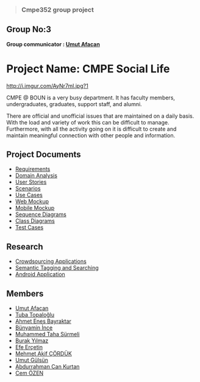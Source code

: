> ### Cmpe352 group project ###

## **Group No:3** ##
**Group communicator : [Umut Afacan](https://code.google.com/p/bounswe2015group3/wiki/UmutAfacan)**


# Project Name: CMPE Social Life #

http://i.imgur.com/AyNr7ml.jpg?1


CMPE @ BOUN is a very busy department. It has faculty members, undergraduates, graduates, support staff, and alumni.

There are official and unofficial issues that are maintained on a daily basis. With the load and variety of work this can be difficult to manage. Furthermore, with all the activity going on it is difficult to create and maintain meaningful connection with other people and information.

## Project Documents ##
  * [Requirements](https://code.google.com/p/bounswe2015group3/wiki/Requirements)
  * [Domain Analysis](https://code.google.com/p/bounswe2015group3/wiki/DomainAnalysis)
  * [User Stories](https://code.google.com/p/bounswe2015group3/wiki/UserStories)
  * [Scenarios](https://code.google.com/p/bounswe2015group3/wiki/Scenarios)
  * [Use Cases](https://code.google.com/p/bounswe2015group3/wiki/UseCases)
  * [Web Mockup](https://code.google.com/p/bounswe2015group3/wiki/WebMockup)
  * [Mobile Mockup](https://code.google.com/p/bounswe2015group3/wiki/MobileMockup)
  * [Sequence Diagrams](https://code.google.com/p/bounswe2015group3/wiki/UseCaseDiagrams)
  * [Class Diagrams](https://code.google.com/p/bounswe2015group3/wiki/ClassDiagram)
  * [Test Cases](https://code.google.com/p/bounswe2015group3/wiki/TestCases)

## Research ##
  * [Crowdsourcing Applications](https://code.google.com/p/bounswe2015group3/wiki/CrowdsourcingApplication)
  * [Semantic Tagging and Searching](https://code.google.com/p/bounswe2015group3/wiki/SemanticTaggingAndSearching)
  * [Android Application](https://code.google.com/p/bounswe2015group3/wiki/BuildingAndroidApplication)
## Members ##
  * [Umut Afacan](https://code.google.com/p/bounswe2015group3/wiki/UmutAfacan)
  * [Tuba Topaloğlu](https://code.google.com/p/bounswe2015group3/wiki/TubaTopaloglu)
  * [Ahmet Enes Bayraktar](https://code.google.com/p/bounswe2015group3/wiki/AhmetEnesBayraktar)
  * [Bünyamin İnce](https://code.google.com/p/bounswe2015group3/wiki/BunyaminInce)
  * [Muhammed Taha Sürmeli](https://code.google.com/p/bounswe2015group3/wiki/MuhammedSurmeli)
  * [Burak Yılmaz](https://code.google.com/p/bounswe2015group3/wiki/BurakYilmaz)
  * [Efe Erçetin](https://code.google.com/p/bounswe2015group3/wiki/EfeErcetin)
  * [Mehmet Akif ÇÖRDÜK](https://code.google.com/p/bounswe2015group3/wiki/MehmetAkifCorduk)
  * [Umut Gülsün](https://code.google.com/p/bounswe2015group3/wiki/UmutGulsun)
  * [Abdurrahman Can Kurtan](https://code.google.com/p/bounswe2015group3/wiki/AbdurrahmanCanKurtan)
  * [Cem ÖZEN](https://code.google.com/p/bounswe2015group3/wiki/CemOZEN)